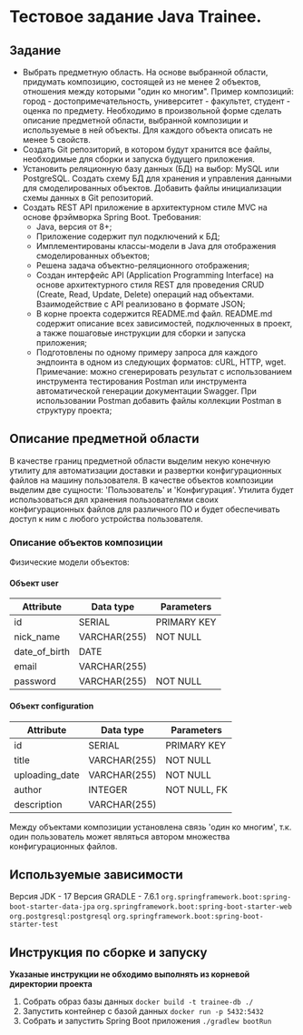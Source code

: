 # Тестовое задание Java Trainee.
## Задание
- Выбрать предметную область. На основе выбранной области, придумать композицию, состоящей из не менее 2 объектов, отношения между которыми "один ко многим". Пример композиций: город - достопримечательность, университет - факультет, студент - оценка по предмету. Необходимо в произвольной форме сделать описание предметной области, выбранной композиции и используемые в ней объекты. Для каждого объекта описать не менее 5 свойств.
- Создать Git репозиторий, в котором будут хранится все файлы, необходимые для
сборки и запуска будущего приложения.
- Установить реляционную базу данных (БД) на выбор: MySQL или PostgreSQL. Создать
схему БД для хранения и управления данными для смоделированных объектов. Добавить
файлы инициализации схемы данных в Git репозиторий.
- Создать REST API приложение в архитектурном стиле MVC на основе фрэймворка
Spring Boot. Требования:
    - Java, версия от 8+;
    - Приложение содержит пул подключений к БД;
    - Имплементированы классы-модели в Java для отображения смоделированных объектов;
    - Решена задача объектно-реляционного отображения;
    - Создан интерфейс API (Application Programming Interface) на основе архитектурного стиля REST для проведения CRUD (Create, Read, Update, Delete) операций над объектами. Взаимодействие с API реализовано в формате JSON;
    - В корне проекта содержится README.md файл. README.md содержит описание всех зависимостей, подключенных в проект, а также   пошаговые инструкции для сборки и запуска приложения;
    - Подготовлены по одному примеру запроса для каждого эндпоинта в одном из следующих форматов: сURL, HTTP, wget. Примечание: можно сгенерировать результат с использованием инструмента тестирования Postman или инструмента автоматической генерации документации Swagger. При использовании Postman добавить файлы коллекции Postman в структуру проекта;

## Описание предметной области
В качестве границ предметной области выделим некую конечную утилиту для автоматизации доставки и развертки конфигурационных файлов на машину пользователя. В качестве объектов композиции выделим две сущности: 'Пользователь' и 'Конфигурация'. Утилита будет использоваться дял хранения пользователями своих конфигурационных файлов для различного ПО и будет обеспечивать доступ к ним с любого устройства пользователя.
### Описание объектов композиции
Физические модели объектов:
#### Объект user
| Attribute          | Data type        |      Parameters       |
|---------------|--------|-------------|
| id            | SERIAL | PRIMARY KEY |
| nick_name     | VARCHAR(255)   | NOT NULL    |
| date_of_birth | DATE   |             |
| email         | VARCHAR(255)   |             |
| password      | VARCHAR(255)   | NOT NULL    |

#### Объект configuration
| Attribute          | Data type        |      Parameters       |
|---------------|--------|-------------|
| id            | SERIAL | PRIMARY KEY |
| title     | VARCHAR(255)   | NOT NULL    |
| uploading_date | VARCHAR(255)   |     NOT NULL        |
| author         | INTEGER   |     NOT NULL, FK        |
| description      | VARCHAR(255)   |     |

Между объектами композиции установлена связь 'один ко многим', т.к. один пользователь может являться автором множества конфигурационных файлов.
## Используемые зависимости
Версия JDK - 17
Версия GRADLE - 7.6.1
`org.springframework.boot:spring-boot-starter-data-jpa` 
`org.springframework.boot:spring-boot-starter-web` 
`org.postgresql:postgresql` 
`org.springframework.boot:spring-boot-starter-test` 
## Инструкция по сборке и запуску
**Указаные инструкции не обходимо выполнять из корневой директории проекта**
1. Собрать образ базы данных `docker build -t trainee-db ./`
2. Запустить контейнер с базой данных `docker run -p 5432:5432`
3. Собрать и запустить Spring Boot приложения `./gradlew bootRun
`

